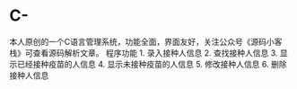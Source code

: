 # C-
本人原创的一个C语言管理系统，功能全面，界面友好，关注公众号《源码小客栈》可查看源码解析文章。 程序功能 1. 录入接种人信息 2. 查找接种人信息 3. 显示已经接种疫苗的人信息 4. 显示未接种疫苗的人信息 5. 修改接种人信息 6. 删除接种人信息

